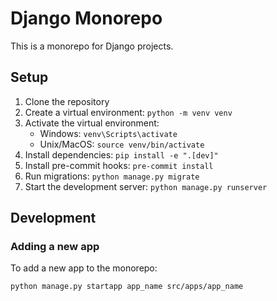 # Django Monorepo

This is a monorepo for Django projects.

## Setup

1. Clone the repository
2. Create a virtual environment: `python -m venv venv`
3. Activate the virtual environment:
   - Windows: `venv\Scripts\activate`
   - Unix/MacOS: `source venv/bin/activate`
4. Install dependencies: `pip install -e ".[dev]"`
5. Install pre-commit hooks: `pre-commit install`
6. Run migrations: `python manage.py migrate`
7. Start the development server: `python manage.py runserver`

## Development

### Adding a new app

To add a new app to the monorepo:

```bash
python manage.py startapp app_name src/apps/app_name
```
